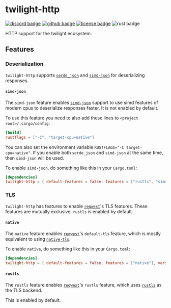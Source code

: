 <!-- cargo-sync-readme start -->

# twilight-http

[![discord badge][]][discord link] [![github badge][]][github link] [![license badge][]][license link] ![rust badge]

HTTP support for the twilight ecosystem.

## Features

### Deserialization

`twilight-http` supports [`serde_json`] and [`simd-json`] for deserializing
responses.

#### `simd-json`

The `simd-json` feature enables [`simd-json`] support to use simd features
of modern cpus to deserialize responses faster. It is not enabled by
default.

To use this feature you need to also add these lines to
`<project root>/.cargo/config`:

```toml
[build]
rustflags = ["-C", "target-cpu=native"]
```

You can also set the environment variable
`RUSTFLAGS="-C target-cpu=native"`. If you enable both `serde_json` and
`simd-json` at the same time, then `simd-json` will be used.

To enable `simd-json`, do something like this in your `Cargo.toml`:

```toml
[dependencies]
twilight-http = { default-features = false, features = ["rustls", "simd-json"], version = "0.2" }
```

### TLS

`twilight-http` has features to enable [`reqwest`]'s TLS features. These
features are mutually exclusive. `rustls` is enabled by default.

#### `native`

The `native` feature enables [`reqwest`]'s `default-tls`
feature, which is mostly equivalent to using [`native-tls`].

To enable `native`, do something like this in your `Cargo.toml`:

```toml
[dependencies]
twilight-http = { default-features = false, features = ["native"], version = "0.2" }
```

#### `rustls`

The `rustls` feature enables [`reqwest`]'s `rustls` feature, which uses
[`rustls`] as the TLS backend.

This is enabled by default.

[`native-tls`]: https://crates.io/crates/native-tls
[`reqwest`]: https://crates.io/crates/reqwest
[`rustls`]: https://crates.io/crates/rustls
[`serde_json`]: https://crates.io/crates/serde_json
[`simd-json`]: https://crates.io/crates/simd-json
[discord badge]: https://img.shields.io/discord/745809834183753828?color=%237289DA&label=discord%20server&logo=discord&style=for-the-badge
[discord link]: https://discord.gg/7jj8n7D
[github badge]: https://img.shields.io/badge/github-twilight-6f42c1.svg?style=for-the-badge&logo=github
[github link]: https://github.com/twilight-rs/twilight
[license badge]: https://img.shields.io/badge/license-ISC-blue.svg?style=for-the-badge&logo=pastebin
[license link]: https://github.com/twilight-rs/twilight/blob/trunk/LICENSE.md
[rust badge]: https://img.shields.io/badge/rust-1.48+-93450a.svg?style=for-the-badge&logo=rust

<!-- cargo-sync-readme end -->
